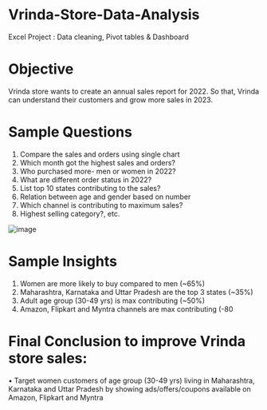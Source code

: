 # Vrinda-Store-Data-Analysis
Excel Project : Data cleaning, Pivot tables &amp; Dashboard

# Objective
Vrinda store wants to create an annual sales report for 2022. So that, Vrinda can understand their customers and grow more sales in 2023.

# Sample Questions
1. Compare the sales and orders using single chart
2. Which month got the highest sales and orders?
3. Who purchased more- men or women in 2022?
4. What are different order status in 2022?
5. List top 10 states contributing to the sales?
6. Relation between age and gender based on number
7. Which channel is contributing to maximum sales?
8. Highest selling category?, etc.
   
![image](https://github.com/DavinaAlozie/Vrinda-Store-Data-Analysis/assets/138707279/b3c1d45e-f776-4240-af80-ab1fb205f455)



# Sample Insights
1. Women are more likely to buy compared to men (~65%)
2. Maharashtra, Karnataka and Uttar Pradesh are the top 3 states (~35%)
3. Adult age group (30-49 yrs) is max contributing (~50%)
4. Amazon, Flipkart and Myntra channels are max contributing (-80

# Final Conclusion to improve Vrinda store sales:
• Target women customers of age group (30-49 yrs) living in Maharashtra, Karnataka and Uttar Pradesh by showing ads/offers/coupons available on Amazon, Flipkart and Myntra
